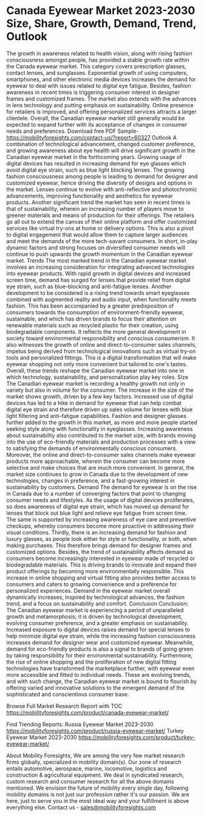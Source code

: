 # Canada Eyewear Market 2023-2030 Size, Share, Growth, Demand, Trend, Outlook
The growth in awareness related to health vision, along with rising fashion consciousness amongst people, has provided a stable growth rate within the Canada eyewear market. This category covers prescription glasses, contact lenses, and sunglasses. Exponential growth of using computers, smartphones, and other electronic media devices increases the demand for eyewear to deal with issues related to digital eye fatigue. Besides, fashion awareness in recent times is triggering consumer interest in designer frames and customized frames. The market also extends with the advances in lens technology and putting emphasis on sustainability. Online presence for retailers is improved, and offering personalized services attracts a larger clientele. Overall, the Canadian eyewear market still generally would be expected to expand further with its acceptance of changes in consumer needs and preferences.
Download free PDF Sample- https://mobilityforesights.com/contact-us/?report=60327
Outlook
A combination of technological advancement, changed customer preference, and growing awareness about eye health will drive significant growth in the Canadian eyewear market in the forthcoming years. Growing usage of digital devices has resulted in increasing demand for eye glasses which avoid digital eye strain, such as blue light blocking lenses. The growing fashion consciousness among people is leading to demand for designer and customized eyewear, hence driving the diversity of designs and options in the market. Lenses continue to evolve with anti-reflective and photochromic advancements, improving functionality and aesthetics for eyewear products. Another significant trend the market has seen in recent times is that of sustainability, wherein an increasing number of players move to greener materials and means of production for their offerings. The retailers go all out to extend the canvas of their online platform and offer customized services like virtual try-ons at home or delivery options. This is also a pivot to digital engagement that would allow them to capture larger audiences and meet the demands of the more tech-savant consumers. In short, in-play dynamic factors and strong focuses on diversified consumer needs will continue to push upwards the growth momentum in the Canadian eyewear market.
Trends
The most marked trend in the Canadian eyewear market involves an increasing consideration for integrating advanced technologies into eyewear products. With rapid growth in digital devices and increased screen time, demand has surged for lenses that provide relief from digital eye strain, such as blue-blocking and anti-fatigue lenses. Another development to be considered is a rising trend towards smart eyeglasses combined with augmented reality and audio input, when functionality meets fashion. This has been accompanied by a greater predisposition of consumers towards the consumption of environment-friendly eyewear, sustainable, and which has driven brands to focus their attention on renewable materials such as recycled plastic for their creation, using biodegradable components. It reflects the more general development in society toward environmental responsibility and conscious consumerism. It also witnesses the growth of online and direct-to-consumer sales channels, impetus being derived from technological innovations such as virtual try-on tools and personalized fittings. This is a digital transformation that will make eyewear shopping not only more convenient but tailored to one's tastes. Overall, these trends reshape the Canadian eyewear market into one in which technology, sustainability, and personalization play key roles.
Size
The Canadian eyewear market is recording a healthy growth not only in variety but also in volume for the consumer. The increase in the size of the market shows growth, driven by a few key factors. Increased use of digital devices has led to a hike in demand for eyewear that can help combat digital eye strain and therefore driven up sales volume for lenses with blue light filtering and anti-fatigue capabilities. Fashion and designer glasses further added to the growth in this market, as more and more people started seeking style along with functionality in eyeglasses. Increasing awareness about sustainability also contributed to the market size, with brands moving into the use of eco-friendly materials and production processes with a view to satisfying the demands of environmentally conscious consumers. Moreover, the online and direct-to-consumer sales channels make eyewear products more approachable, wherein the consumer can become more selective and make choices that are much more convenient. In general, the market size continues to grow in Canada due to the development of new technologies, changes in preference, and a fast-growing interest in sustainability by customers.
Demand 
The demand for eyewear is on the rise in Canada due to a number of converging factors that point to changing consumer needs and lifestyles. As the usage of digital devices proliferates, so does awareness of digital eye strain, which has moved up demand for lenses that block out blue light and relieve eye fatigue from screen time. The same is supported by increasing awareness of eye care and preventive checkups, whereby consumers become more proactive in addressing their visual conditions. Thirdly, there is an increasing demand for fashion and luxury glasses, as people look either for style or functionality, or both, when making purchases. This therefore brings demand for designer frames and customized options. Besides, the trend of sustainability affects demand as consumers become increasingly interested in eyewear made of recycled or biodegradable materials. This is driving brands to innovate and expand their product offerings by becoming more environmentally responsible. This increase in online shopping and virtual fitting also provides better access to consumers and caters to growing convenience and a preference for personalized experiences. Demand in the eyewear market overall dynamically increases, inspired by technological advances, the fashion trend, and a focus on sustainability and comfort.
Conclusion
Conclusion: The Canadian eyewear market is experiencing a period of unparalleled growth and metamorphosis; it is driven by technological development, evolving consumer preference, and a greater emphasis on sustainability. Increased exposure to digital devices raises demand for special lenses to help minimize digital eye strain, while the increasing fashion consciousness increases demand for designer wear and customized eyewear. Meanwhile, demand for eco-friendly products is also a signal to brands of going green by taking responsibility for their environmental sustainability. Furthermore, the rise of online shopping and the proliferation of new digital fitting technologies have transformed the marketplace further, with eyewear even more accessible and fitted to individual needs. These are evolving trends, and with such change, the Canadian eyewear market is bound to flourish by offering varied and innovative solutions to the emergent demand of the sophisticated and conscientious consumer base.

Browse Full Market Research Report with TOC  https://mobilityforesights.com/product/canada-eyewear-market/

Find Trending Reports:
Russia Eyewear Market 2023-2030
https://mobilityforesights.com/product/russia-eyewear-market/
Turkey Eyewear Market 2023-2030
https://mobilityforesights.com/product/turkey-eyewear-market/

About Mobility Foresights,
We are among the very few market research firms globally, specialized in mobility domain(s). Our zone of research entails automotive, aerospace, marine, locomotive, logistics and construction & agricultural equipment. We deal in syndicated research, custom research and consumer research for all the above domains mentioned.
We envision the future of mobility every single day, following mobility domains is not just our profession rather it's our passion. We are here, just to serve you in the most ideal way and your fulfillment is above everything else. Contact us -  sales@mobilityforesights.com 


